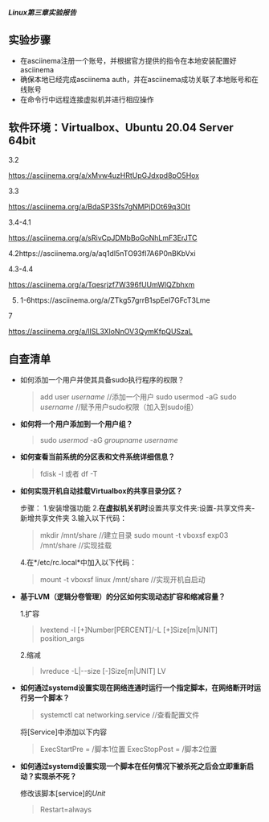  ##### Linux第三章实验报告

## 实验步骤

- 在asciinema注册一个账号，并根据官方提供的指令在本地安装配置好asciinema
- 确保本地已经完成asciinema auth，并在asciinema成功关联了本地账号和在线账号
- 在命令行中远程连接虚拟机并进行相应操作

## 软件环境：Virtualbox、Ubuntu 20.04 Server 64bit

3.2 

https://asciinema.org/a/xMvw4uzHRtUpGJdxpd8pO5Hox

3.3

https://asciinema.org/a/BdaSP3Sfs7gNMPjDOt69q3OIt

3.4-4.1

https://asciinema.org/a/sRivCpJDMbBoGoNhLmF3ErJTC

4.2https://asciinema.org/a/aq1dI5nTO93fI7A6P0nBKbVxi

4.3-4.4

 https://asciinema.org/a/Tqesrjzf7W396fUUmWlQZbhxm

5. 1-6https://asciinema.org/a/ZTkg57grrB1spEeI7GFcT3Lme

7

https://asciinema.org/a/lISL3XloNnOV3QymKfpQUSzaL



## 自查清单

- 如何添加一个用户并使其具备sudo执行程序的权限？

  > add user *username* //添加一个用户 sudo usermod -aG sudo *username* //赋予用户sudo权限（加入到sudo组）

 

- **如何将一个用户添加到一个用户组？**

  > sudo *usermod* -aG *groupname* *username*

 

- **如何查看当前系统的分区表和文件系统详细信息？**

  > fdisk -l 或者 df -T

 

- **如何实现开机自动挂载Virtualbox的共享目录分区？**

  步骤：
  1.安装增强功能
  2.**在虚拟机关机时**设置共享文件夹:设置-共享文件夹-新增共享文件夹
  3.输入以下代码：

  > mkdir /mnt/share //建立目录 sudo mount -t vboxsf exp03 /mnt/share //实现挂载

  4.在*/etc/rc.local*中加入以下代码：

  > mount -t vboxsf linux /mnt/share //实现开机自启动

 

- **基于LVM（逻辑分卷管理）的分区如何实现动态扩容和缩减容量？**

  1.扩容

  > lvextend -l [+]Number[PERCENT]/-L [+]Size[m|UNIT] position_args

  2.缩减

  > lvreduce -L|--size [-]Size[m|UNIT] LV

 

- **如何通过systemd设置实现在网络连通时运行一个指定脚本，在网络断开时运行另一个脚本？**

  > systemctl cat networking.service //查看配置文件

  将[Service]中添加以下内容

  > ExecStartPre = /脚本1位置
  > ExecStopPost = /脚本2位置

 

- **如何通过systemd设置实现一个脚本在任何情况下被杀死之后会立即重新启动？实现杀不死？**

  修改该脚本[service]的*Unit*

  > Restart=always